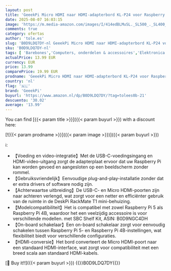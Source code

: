 ```yaml
---
layout: post
title: 'GeeekPi Micro HDMI naar HDMI-adapterbord KL-P24 voor Raspberry Pi 5 / Pi 4B  compatibel met DeskPi RackMate T1/T0/T2 DeskPi RackMate Accessoires SBC Shelf 10 inch 1U Rack'
date: 2025-08-07 16:03:15
image: 'https://m.media-amazon.com/images/I/414edBLMuSL._SL500_._SL400_.jpg'
comments: true
category: ofertas
author: 'tole.es'
slug: 'B0D9LDQ7DY-nl GeeekPi Micro HDMI naar HDMI-adapterbord KL-P24 voor...'
sku: 'B0D9LDQ7DY-nl'
tags: [ 'Barebones','Computers, onderdelen & accessoires','Elektronica','geeekpi','🇳🇱', ]
actualPrice: 13.99 EUR
currency: EUR
price: 13.99
comparePrice: 19.99 EUR
prodname: 'GeeekPi Micro HDMI naar HDMI-adapterbord KL-P24 voor Raspberry Pi 5 / Pi 4B  compatibel met DeskPi RackMate T1/T0/T2 DeskPi RackMate Accessoires SBC Shelf 10 inch 1U Rack'
country: 'nl'
flag: '🇳🇱'
brand: 'GeeekPi'
buyurl: 'https://www.amazon.nl/dp/B0D9LDQ7DY/?tag=tolees0b-21'
descuento: '30.02'
average: '13.99'
---
```


You can find [{{< param title >}}]({{< param buyurl >}}) with a discount here:

[![{{< param prodname >}}]({{< param image >}})]({{< param buyurl >}})

ℹ️:

- 【Voeding en video-integratie】Met de USB-C-voedingsingang en HDMI-video-uitgang zorgt de adapterplaat ervoor dat uw Raspberry Pi kan worden gevoed en aangesloten op een beeldscherm zonder rommel.
- 【Gebruiksvriendelijk】Eenvoudige plug-and-play-installatie zonder dat er extra drivers of software nodig zijn.
- 【Achterwaartse uitbreiding】De USB-C- en Micro HDMI-poorten zijn naar achteren verlengd, wat zorgt voor een netter en efficiënter gebruik van de ruimte in de DeskPi RackMate T1 mini-behuizing.
- 【Modelcompatibiliteit】Het is compatibel met zowel Raspberry Pi 5 als Raspberry Pi 4B, waardoor het een veelzijdig accessoire is voor verschillende modellen. met SBC Shelf Kit, ASIN: B0D9NGC4DH
- 【On-board schakelaar】Een on-board schakelaar zorgt voor eenvoudig schakelen tussen Raspberry Pi 5- en Raspberry Pi 4B-instellingen, wat flexibiliteit biedt voor verschillende configuraties.
- 【HDMI-conversie】Het bord converteert de Micro HDMI-poort naar een standaard HDMI-interface, wat zorgt voor compatibiliteit met een breed scala aan standaard HDMI-kabels.

[🛒 Buy it!!]({{< param buyurl >}})
{{<world>}}B0D9LDQ7DY{{</world>}}
